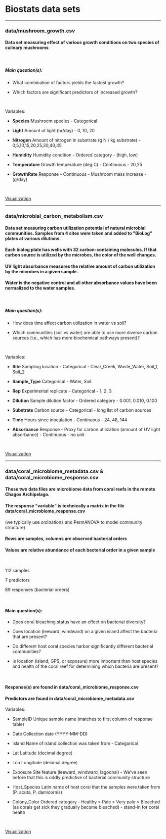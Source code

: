 # Biostats data sets

___


### data/mushroom_growth.csv

#### Data set measuring effect of various growth conditions on two species of culinary mushrooms

<br>

##### Main question(s): 

-	What combination of factors yields the fastest growth?

-	Which factors are significant predictors of increased growth?

<br>

Variables:

+ **Species**		Mushroom species - Categorical

+ **Light**		Amount of light (hr/day) - 0, 10, 20

+ **Nitrogen**	Amount of nitrogen in substrate (g N / kg substrate) - 0,5,10,15,20,25,30,40,45

+ **Humidity**	Humidity condition - Ordered category - (high, low)

+ **Temperature**	Growth temperature (deg C) - Continuous - 20,25

+ **GrowthRate**	Response - Continuous - Mushroom mass increase - (g/day)

<br>


[Visualization](https://github.com/gzahn/biostats_data/figs/mush_groth.png)

___


### data/microbial_carbon_metabolism.csv

#### Data set measuring carbon utilization potential of natural microbial communities. Samples from 4 sites were taken and added to "BioLog" plates at various dilutions. 

#### Each biolog plate has wells with 32 carbon-containing molecules. If that carbon source is utilized by the microbes, the color of the well changes.

#### UV light absorbance measures the relative amount of carbon utilization by the microbes in a given sample.

#### Water is the negative control and all other absorbance values have been normalized to the water samples.

<br>

##### Main question(s):

-	How does time affect carbon utilization in water vs soil?

-	Which communities (soil vs water) are able to use more diverse carbon sources (i.e., which has more biochemical pathways present)?

<br>

Variables:

+ **Site**		Sampling location - Categorical - Clear_Creek, Waste_Water, Soil_1, Soil_2

+ **Sample_Type**	Categorical - Water, Soil

+ **Rep**		Experimental replicate - Categorical - 1, 2, 3

+ **Dilution**	Sample dilution factor - Ordered category - 0.001, 0.010, 0.100

+ **Substrate**	Carbon source - Categorical - long list of carbon sources

+ **Time**		Hours since inoculation - Continuous - 24, 48, 144

+ **Absorbance**	Response - Proxy for carbon utilization (amount of UV light absorbance) - Continuous - no unit

<br>

[Visualization](https://github.com/gzahn/biostats_data/figs/C-utilization.png)

___


### data/coral_microbiome_metadata.csv & data/coral_microbiome_response.csv

#### These two data files are microbiome data from coral reefs in the remote Chagos Archipelago.

#### The response "variable" is technically a matrix in the file data/coral_microbiome_response.csv

(we typically use ordinations and PermANOVA to model community structure)

#### Rows are samples, columns are observed bacterial orders

#### Values are relative abundance of each bacterial order in a given sample

<br>

112 samples

7 predictors

89 responses (bacterial orders)

<br>

#### Main question(s):

-	Does coral bleaching status have an effect on bacterial diversity?

-	Does location (leeward, windward) on a given island affect the bacteria that are present?

-	Do different host coral species harbor significantly different bacterial communities?

-	Is location (island, GPS, or exposure) more important than host species and health of the coral reef for determining which bacteria are present?

<br>

#### Response(s) are found in data/coral_microbiome_response.csv

#### Predictors are found in data/coral_microbiome_metadata.csv

Variables:

+ SampleID	Unique sample name (matches to first column of response table)

+ Date		Collection date (YYYY-MM-DD)

+ Island		Name of island collection was taken from - Categorical

+ Lat		Latitude (decimal degree)

+ Lon		Longitude (decimal degree)

+ Exposure	Site feature (leeward, windward, lagoonal) - We've seen before that this is oddly predictive of bacterial community structure

+ Host_Species	Latin name of host coral that the samples were taken from (P. acuta, P. damicornis)

+ Colony_Color	Ordered category - Healthy > Pale > Very pale > Bleached (as corals get sick they gradually become bleached) - stand-in for coral health

<br>

[Visualization](https://raw.githubusercontent.com/gzahn/Chagos/master/output/figs/acuta_and_damicornis_taxa_differential_abundance_combined_plot.png)
